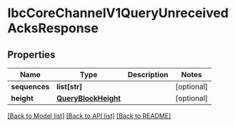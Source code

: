 # IbcCoreChannelV1QueryUnreceivedAcksResponse

## Properties
Name | Type | Description | Notes
------------ | ------------- | ------------- | -------------
**sequences** | **list[str]** |  | [optional] 
**height** | [**QueryBlockHeight**](QueryBlockHeight.md) |  | [optional] 

[[Back to Model list]](../README.md#documentation-for-models) [[Back to API list]](../README.md#documentation-for-api-endpoints) [[Back to README]](../README.md)


